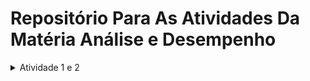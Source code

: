 # Repositório Para As Atividades Da Matéria Análise e Desempenho

<details>
<summary> Atividade 1 e 2</summary>
    <details>
    <summary>C</summary>

    ```console
    cd C && gcc -o main main.c
    ```

    </details>
</details>
### Código em Python

```bash
cd python && python main.py
```

### Código em Java 
```sh
cd java/src && javac Main.java LinkedList.java && java Main
```
## Atividade 3 
Em andamento



<style>
/* Style the table to make it look neat */
.table-container {
  display: table;
  width: 100%;
  border-collapse: collapse;
}

.table-header {
  display: table-header-group;
}

.table-header div {
  display: inline-block;
  padding: 10px;
  background-color: #f0f0f0;
  border: 1px solid #ccc;
  cursor: pointer;
  text-align: center;
}

.table-content {
  display: table-row-group;
}

.table-content div {
  display: none;
  padding: 15px;
  border: 1px solid #ccc;
  background-color: #f9f9f9;
}

.table-content div.active {
  display: block;
}
</style>

<div class="table-container">
  <div class="table-header">
    <div onclick="showCode('python')">Python</div>
    <div onclick="showCode('java')">Java</div>
  </div>
  <div class="table-content">
    <div id="python" class="code-block">
      ```console
        cd python && python main.py
      ```
    </div>
    <div id="java" class="code-block">
      ```console
        cd java/src && javac Main.java LinkedList.java && java Main
      ```
    </div>
  </div>
</div>

<script>
// Function to show the correct code block
function showCode(language) {
  // Hide all code blocks
  const blocks = document.querySelectorAll('.code-block');
  blocks.forEach(block => block.classList.remove('active'));

  // Show the selected code block
  const selectedBlock = document.getElementById(language);
  selectedBlock.classList.add('active');
}
</script>
